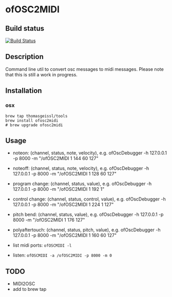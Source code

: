 # ofOSC2MIDI

## Build status
[![Build Status](https://travis-ci.com/thomasgeissl/ofOSC2MIDI.svg?branch=master)](https://travis-ci.com/thomasgeissl/ofOSC2MIDI)

## Description
Command line util to convert osc messages to midi messages.
Please note that this is still a work in progress. 

## Installation
### osx
```
brew tap thomasgeissl/tools
brew install ofosc2midi
# brew upgrade ofosc2midi
```

## Usage
* noteon: (channel, status, note, velocity), e.g. ofOscDebugger -h 127.0.0.1 -p 8000 -m "/ofOSC2MIDI 1 144 60 127"
* noteoff: (channel, status, note, velocity), e.g. ofOscDebugger -h 127.0.0.1 -p 8000 -m "/ofOSC2MIDI 1 128 60 127"
* program change: (channel, status, value), e.g. ofOscDebugger -h 127.0.0.1 -p 8000 -m "/ofOSC2MIDI 1 192 1"
* control change: (channel, status, control, value), e.g. ofOscDebugger -h 127.0.0.1 -p 8000 -m "/ofOSC2MIDI 1 224 1 127"
* pitch bend: (channel, status, value), e.g. ofOscDebugger -h 127.0.0.1 -p 8000 -m "/ofOSC2MIDI 1 176 127"
* polyaftertouch: (channel, status, pitch, value), e.g. ofOscDebugger -h 127.0.0.1 -p 8000 -m "/ofOSC2MIDI 1 160 60 127"


* list midi ports: `ofOSCMIDI -l`
* listen: `ofOSCMIDI -a /ofOSC2MIDI -p 8000 -m 0`

## TODO
* MIDI2OSC
* add to brew tap
